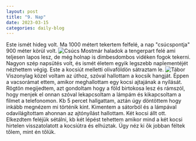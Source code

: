 ```yaml
---
layout: post
title: "9. Nap"
date: 2023-03-15
categories: daily-blog
---
```


Este ismét hideg volt. Ma 1000 métert tekertem felfelé, a nap "csúcspontja" 900 méter körül volt. ![Csúcs](/2day9csucs.jpg) 
Mostmár haladok a tengerpart felé ami teljesen lapos lesz, de még holnap is dimbesdombos vidéken fogok tekerni. Nagyon szép napsütés volt, és ismét életem egyik legszebb naplementéjét nézhettem végig. Este a kocsiút melletti olivaföldön sátraztam le. ![Tábor](/2day9camp.jpg) Viszonylag közel voltam az úthoz, szóval hallottam a kocsik hangját. Éppen a vacsorámat ettem, amikor meghallottam egy kocsi ajtajának a nyílását. Rögtön megijedtem, azt gondoltam hogy a föld birtokosa lesz és rámszól, hogy menjek el onnan szóval lekapcsoltam a lámpám és kikapcsoltam a filmet a telefonomon. Kb 5 percet hallgattam, aztán úgy döntöttem hogy inkább megnézem mi történik kint. Kimentem a sátorból és a lámpával odavilágítottam ahonnan az ajtónyílást hallottam. Két kocsi állt ott. Elkezdtem feléjük sétálni, kb két lépést tehettem amikor mind a két kocsi hirtelen visszatolatott a kocsiútra és elhúztak. Úgy néz ki ők jobban féltek tőlem, mint én tőlük.
